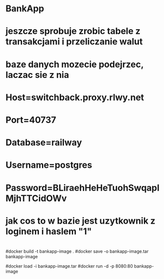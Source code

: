 ﻿# BankApp
# jeszcze sprobuje zrobic tabele z transakcjami i przeliczanie walut
# baze danych mozecie podejrzec, laczac sie z nia
# Host=switchback.proxy.rlwy.net 
# Port=40737
# Database=railway
# Username=postgres
# Password=BLiraehHeHeTuohSwqaplMjhTTCidOWv
# jak cos to w bazie jest uzytkownik z loginem i haslem "1"
#
#docker build -t bankapp-image .
#docker save -o bankapp-image.tar bankapp-image

#docker load -i bankapp-image.tar
#docker run -d -p 8080:80 bankapp-image

